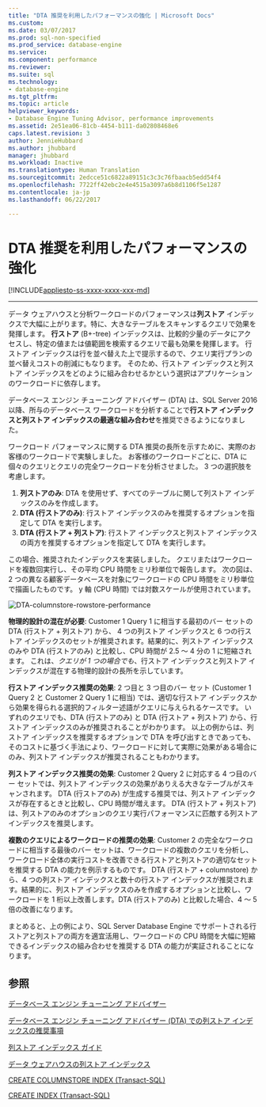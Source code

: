 ```yaml
---
title: "DTA 推奨を利用したパフォーマンスの強化 | Microsoft Docs"
ms.custom: 
ms.date: 03/07/2017
ms.prod: sql-non-specified
ms.prod_service: database-engine
ms.service: 
ms.component: performance
ms.reviewer: 
ms.suite: sql
ms.technology:
- database-engine
ms.tgt_pltfrm: 
ms.topic: article
helpviewer_keywords:
- Database Engine Tuning Advisor, performance improvements
ms.assetid: 2e51ea06-81cb-4454-b111-da02808468e6
caps.latest.revision: 3
author: JennieHubbard
ms.author: jhubbard
manager: jhubbard
ms.workload: Inactive
ms.translationtype: Human Translation
ms.sourcegitcommit: 2edcce51c6822a89151c3c3c76fbaacb5edd54f4
ms.openlocfilehash: 7722ff42ebc2e4e4515a3097a6b8d1106f5e1287
ms.contentlocale: ja-jp
ms.lasthandoff: 06/22/2017

---
```

# <a name="performance-improvements-using-dta-recommendations"></a>DTA 推奨を利用したパフォーマンスの強化
[!INCLUDE[appliesto-ss-xxxx-xxxx-xxx-md](../../includes/appliesto-ss-xxxx-xxxx-xxx-md.md)]


---
データ ウェアハウスと分析ワークロードのパフォーマンスは**列ストア** インデックスで大幅に上がります。特に、大きなテーブルをスキャンするクエリで効果を発揮します。 **行ストア** (B+-tree) インデックスは、比較的少量のデータにアクセスし、特定の値または値範囲を検索するクエリで最も効果を発揮します。 行ストア インデックスは行を並べ替えた上で提示するので、クエリ実行プランの並べ替えコストの削減にもなります。 そのため、行ストア インデックスと列ストア インデックスをどのように組み合わせるかという選択はアプリケーションのワークロードに依存します。

データベース エンジン チューニング アドバイザー (DTA) は、SQL Server 2016 以降、所与のデータベース ワークロードを分析することで**行ストア インデックスと列ストア インデックスの最適な組み合わせ**を推奨できるようになりました。 

ワークロード パフォーマンスに関する DTA 推奨の長所を示すために、実際のお客様のワークロードで実験しました。 お客様のワークロードごとに、DTA に個々のクエリとクエリの完全ワークロードを分析させました。 3 つの選択肢を考慮します。
  
  1. **列ストアのみ**: DTA を使用せず、すべてのテーブルに関して列ストア インデックスのみを作成します。 
  2. **DTA (行ストアのみ)**: 行ストア インデックスのみを推奨するオプションを指定して DTA を実行します。
  3. **DTA (行ストア + 列ストア)**: 行ストア インデックスと列ストア インデックスの両方を推奨するオプションを指定して DTA を実行します。  
   
この場合、推奨されたインデックスを実装しました。 クエリまたはワークロードを複数回実行し、その平均 CPU 時間をミリ秒単位で報告します。 次の図は、2 つの異なる顧客データベースを対象にワークロードの CPU 時間をミリ秒単位で描画したものです。 y 軸 (CPU 時間) では対数スケールが使用されています。   


![DTA-columnstore-rowstore-performance](../../relational-databases/performance/media/dta-columnstore-rowstore-performance.gif)



**物理的設計の混在が必要**: Customer 1 Query 1 に相当する最初のバー セットの DTA (行ストア + 列ストア) から、 4 つの列ストア インデックスと 6 つの行ストア インデックスのセットが推奨されます。結果的に、列ストア インデックスのみや DTA (行ストアのみ) と比較し、CPU 時間が 2.5 ～ 4 分の 1 に短縮されます。 これは、*クエリが 1 つの場合でも*、行ストア インデックスと列ストア インデックスが混在する物理的設計の長所を示しています。 

**行ストア インデックス推奨の効果**: 2 つ目と 3 つ目のバー セット (Customer 1 Query 2 と Customer 2 Query 1 に相当) では、適切な行ストア インデックスから効果を得られる選択的フィルター述語がクエリに与えられるケースです。 いずれのクエリでも、DTA (行ストアのみ) と DTA (行ストア + 列ストア) から、行ストア インデックスのみが推奨されることがわかります。 以上の例からは、列ストア インデックスを推奨するオプションで DTA を呼び出すときであっても、そのコストに基づく手法により、ワークロードに対して実際に効果がある場合にのみ、列ストア インデックスが推奨されることもわかります。

**列ストア インデックス推奨の効果**: Customer 2 Query 2 に対応する 4 つ目のバー セットでは、列ストア インデックスの効果がありえる大きなテーブルがスキャンされます。 DTA (行ストアのみ) が生成する推奨では、列ストア インデックスが存在するときと比較し、CPU 時間が増えます。 DTA (行ストア + 列ストア) は、列ストアのみのオプションのクエリ実行パフォーマンスに匹敵する列ストア インデックスを推奨します。

**複数のクエリによるワークロードの推奨の効果**: Customer 2 の完全なワークロードに相当する最後のバー セットは、ワークロードの複数のクエリを分析し、ワークロード全体の実行コストを改善できる行ストアと列ストアの適切なセットを推奨する DTA の能力を例示するものです。 DTA (行ストア + columnstore) から、4 つの列ストア インデックスと数十の行ストア インデックスが推奨されます。結果的に、列ストア インデックスのみを作成するオプションと比較し、ワークロードを 1 桁以上改善します。DTA (行ストアのみ) と比較した場合、4 ～ 5 倍の改善になります。

まとめると、上の例により、SQL Server Database Engine でサポートされる行ストアと列ストアの両方を適宜活用し、ワークロードの CPU 時間を大幅に短縮できるインデックスの組み合わせを推奨する DTA の能力が実証されることになります。 

<a name="see-also"></a>参照
---
[データベース エンジン チューニング アドバイザー](../../relational-databases/performance/database-engine-tuning-advisor.md)

[データベース エンジン チューニング アドバイザー (DTA) での列ストア インデックスの推奨事項](../../relational-databases/performance/columnstore-index-recommendations-in-database-engine-tuning-advisor-dta.md)

[列ストア インデックス ガイド](~/relational-databases/indexes/columnstore-indexes-overview.md)

[データ ウェアハウスの列ストア インデックス](~/relational-databases/indexes/columnstore-indexes-data-warehouse.md)

[CREATE COLUMNSTORE INDEX (Transact-SQL)](../../t-sql/statements/create-columnstore-index-transact-sql.md)

[CREATE INDEX (Transact-SQL)](../../t-sql/statements/create-index-transact-sql.md)




